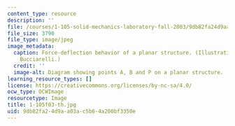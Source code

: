 ```yaml
---
content_type: resource
description: ''
file: /courses/1-105-solid-mechanics-laboratory-fall-2003/9db82fa24d9aa03ac5b64a200bf3350e_1-105f03-th.jpg
file_size: 3790
file_type: image/jpeg
image_metadata:
  caption: Force-deflection behavior of a planar structure. (Illustration by Louis
    Bucciarelli.)
  credit: ''
  image-alt: Diagram showing points A, B and P on a planar structure.
learning_resource_types: []
license: https://creativecommons.org/licenses/by-nc-sa/4.0/
ocw_type: OCWImage
resourcetype: Image
title: 1-105f03-th.jpg
uid: 9db82fa2-4d9a-a03a-c5b6-4a200bf3350e
---
```

